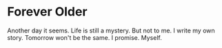 # Forever Older
Another day it seems.
Life is still a mystery.
But not to me.
I write my own story.
Tomorrow won't be the same.
I promise.
Myself.
